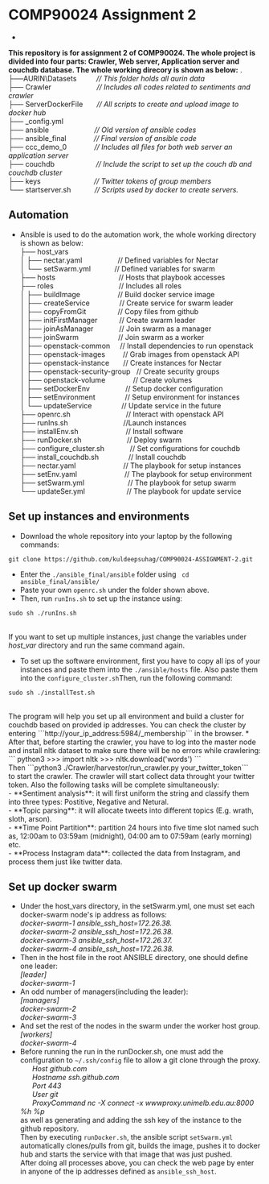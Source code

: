 COMP90024 Assignment 2
===
-
**This repository is for assignment 2 of COMP90024. The whole project is divided into four parts: Crawler, Web server, Application server and couchdb database. The whole working direcory is shown as below:**
.<br>
├──AURIN\Datasets&nbsp;&nbsp;&nbsp;&nbsp;&nbsp;&nbsp;&nbsp;&nbsp;&nbsp;&nbsp;*// This folder holds all aurin data*<br>
├── Crawler&nbsp;&nbsp;&nbsp;&nbsp;&nbsp;&nbsp;&nbsp;&nbsp;&nbsp;&nbsp;&nbsp;&nbsp;&nbsp;&nbsp;&nbsp;&nbsp;&nbsp;&nbsp;&nbsp;&nbsp;&nbsp;&nbsp; *// Includes all codes related to sentiments and crawler*<br>
├── ServerDockerFile&nbsp;&nbsp;&nbsp;&nbsp;&nbsp;&nbsp; *// All scripts to create and upload image to docker hub*<br>
├── _config.yml <br>
├── ansible &nbsp;&nbsp;&nbsp;&nbsp;&nbsp;&nbsp;&nbsp;&nbsp;&nbsp;&nbsp;&nbsp;&nbsp;&nbsp;&nbsp;&nbsp;&nbsp;&nbsp;&nbsp;&nbsp;&nbsp;&nbsp; *// Old version of ansible codes*<br>
├── ansible\_final &nbsp;&nbsp;&nbsp;&nbsp;&nbsp;&nbsp;&nbsp;&nbsp;&nbsp;&nbsp;&nbsp;&nbsp; *// Final version of ansible code*<br>
├── ccc\_demo\_0 &nbsp;&nbsp;&nbsp;&nbsp;&nbsp;&nbsp;&nbsp;&nbsp;&nbsp;&nbsp;&nbsp;&nbsp;&nbsp;*// Includes all files for both web server an application server*<br>
├── couchdb &nbsp;&nbsp;&nbsp;&nbsp;&nbsp;&nbsp;&nbsp;&nbsp;&nbsp;&nbsp;&nbsp;&nbsp;&nbsp;&nbsp;&nbsp;&nbsp;&nbsp;&nbsp;&nbsp;&nbsp;*// Include the script to set up the couch db and couchdb cluster*<br>
├── keys &nbsp;&nbsp;&nbsp;&nbsp;&nbsp;&nbsp;&nbsp;&nbsp;&nbsp;&nbsp;&nbsp;&nbsp;&nbsp;&nbsp;&nbsp;&nbsp;&nbsp;&nbsp;&nbsp;&nbsp;&nbsp;&nbsp;&nbsp;&nbsp;&nbsp;&nbsp;*// Twitter tokens of group members*<br>
└── startserver.sh&nbsp;&nbsp;&nbsp;&nbsp;&nbsp;&nbsp;&nbsp;&nbsp;&nbsp;&nbsp;&nbsp;&nbsp;*// Scripts used by docker to create servers.*<br>

Automation
--
* Ansible is used to do the automation work, the whole working directory is shown as below:<br>
├── host\_vars	<br>
│   ├── nectar.yaml&nbsp;&nbsp;&nbsp;&nbsp;&nbsp;&nbsp;&nbsp;&nbsp;&nbsp;&nbsp;&nbsp;&nbsp;&nbsp;&nbsp;&nbsp;&nbsp;&nbsp;&nbsp;// Defined variables for Nectar<br>
│   └── setSwarm.yml&nbsp;&nbsp;&nbsp;&nbsp;&nbsp;&nbsp;&nbsp;&nbsp;&nbsp;&nbsp;&nbsp;&nbsp;// Defined variables for swarm<br>
├── hosts&nbsp;&nbsp;&nbsp;&nbsp;&nbsp;&nbsp;&nbsp;&nbsp;&nbsp;&nbsp;&nbsp;&nbsp;&nbsp;&nbsp;&nbsp;&nbsp;&nbsp;&nbsp;&nbsp;&nbsp;&nbsp;&nbsp;&nbsp;&nbsp;&nbsp;&nbsp;&nbsp;&nbsp;&nbsp;&nbsp;&nbsp;&nbsp;// Hosts that playbook accesses<br>
├── roles&nbsp;&nbsp;&nbsp;&nbsp;&nbsp;&nbsp;&nbsp;&nbsp;&nbsp;&nbsp;&nbsp;&nbsp;&nbsp;&nbsp;&nbsp;&nbsp;&nbsp;&nbsp;&nbsp;&nbsp;&nbsp;&nbsp;&nbsp;&nbsp;&nbsp;&nbsp;&nbsp;&nbsp;&nbsp;&nbsp;&nbsp;&nbsp;&nbsp;// Includes all roles<br>
│   ├── buildImage&nbsp;&nbsp;&nbsp;&nbsp;&nbsp;&nbsp;&nbsp;&nbsp;&nbsp;&nbsp;&nbsp;&nbsp;&nbsp;&nbsp;&nbsp;&nbsp;&nbsp;&nbsp;&nbsp;// Build docker service image<br>
│   ├── createService&nbsp;&nbsp;&nbsp;&nbsp;&nbsp;&nbsp;&nbsp;&nbsp;&nbsp;&nbsp;&nbsp;&nbsp;&nbsp;&nbsp;&nbsp;// Create service for swarm leader<br>
│   ├── copyFromGit&nbsp;&nbsp;&nbsp;&nbsp;&nbsp;&nbsp;&nbsp;&nbsp;&nbsp;&nbsp;&nbsp;&nbsp;&nbsp;&nbsp;&nbsp;&nbsp;// Copy files from github<br>
│   ├── initFirstManager&nbsp;&nbsp;&nbsp;&nbsp;&nbsp;&nbsp;&nbsp;&nbsp;&nbsp;&nbsp;&nbsp;// Create swarm leader<br>
│   ├── joinAsManager&nbsp;&nbsp;&nbsp;&nbsp;&nbsp;&nbsp;&nbsp;&nbsp;&nbsp;&nbsp;&nbsp;&nbsp;&nbsp;// Join swarm as a manager<br>
│   ├── joinSwarm&nbsp;&nbsp;&nbsp;&nbsp;&nbsp;&nbsp;&nbsp;&nbsp;&nbsp;&nbsp;&nbsp;&nbsp;&nbsp;&nbsp;&nbsp;&nbsp;&nbsp;&nbsp;&nbsp;&nbsp;// Join swarm as a worker<br>
│   ├── openstack-common&nbsp;&nbsp;&nbsp;&nbsp;&nbsp;// Install dependencies to run openstack<br>
│   ├── openstack-images&nbsp;&nbsp;&nbsp;&nbsp;&nbsp;&nbsp;&nbsp;&nbsp;&nbsp;// Grab images from openstack API<br>
│   ├── openstack-instance&nbsp;&nbsp;&nbsp;&nbsp;&nbsp;&nbsp;&nbsp;// Create instances for Nectar<br>
│   ├── openstack-security-group&nbsp;&nbsp;&nbsp;// Create security groups<br>
│   ├── openstack-volume&nbsp;&nbsp;&nbsp;&nbsp;&nbsp;&nbsp;&nbsp;&nbsp;&nbsp;&nbsp;&nbsp;&nbsp;&nbsp;&nbsp;// Create volumes<br>
│   ├── setDockerEnv&nbsp;&nbsp;&nbsp;&nbsp;&nbsp;&nbsp;&nbsp;&nbsp;&nbsp;&nbsp;&nbsp;&nbsp;&nbsp;&nbsp;&nbsp;&nbsp;&nbsp;&nbsp;// Setup docker configuration<br>
│   ├── setEnvironment&nbsp;&nbsp;&nbsp;&nbsp;&nbsp;&nbsp;&nbsp;&nbsp;&nbsp;&nbsp;&nbsp;&nbsp;&nbsp;&nbsp;&nbsp;// Setup environment for instances<br>
│   └── updateService&nbsp;&nbsp;&nbsp;&nbsp;&nbsp;&nbsp;&nbsp;&nbsp;&nbsp;&nbsp;&nbsp;&nbsp;&nbsp;&nbsp;&nbsp;// Update service in the future<br>
├── openrc.sh	&nbsp;&nbsp;&nbsp;&nbsp;&nbsp;&nbsp;&nbsp;&nbsp;&nbsp;&nbsp;&nbsp;&nbsp;&nbsp;&nbsp;&nbsp;&nbsp;&nbsp;&nbsp;&nbsp;&nbsp;&nbsp;&nbsp;&nbsp;&nbsp;&nbsp;&nbsp;&nbsp;// Interact with openstack API<br>
├── runIns.sh	&nbsp;&nbsp;&nbsp;&nbsp;&nbsp;&nbsp;&nbsp;&nbsp;&nbsp;&nbsp;&nbsp;&nbsp;&nbsp;&nbsp;&nbsp;&nbsp;&nbsp;&nbsp;&nbsp;&nbsp;&nbsp;&nbsp;&nbsp;&nbsp;&nbsp;&nbsp;&nbsp;//Launch instances<br>
├── installEnv.sh&nbsp;&nbsp;&nbsp;&nbsp;&nbsp;&nbsp;&nbsp;&nbsp;&nbsp;&nbsp;&nbsp;&nbsp;&nbsp;&nbsp;&nbsp;&nbsp;&nbsp;&nbsp;&nbsp;&nbsp;&nbsp;&nbsp;&nbsp;&nbsp;// Install software<br>
├── runDocker.sh&nbsp;&nbsp;&nbsp;&nbsp;&nbsp;&nbsp;&nbsp;&nbsp;&nbsp;&nbsp;&nbsp;&nbsp;&nbsp;&nbsp;&nbsp;&nbsp;&nbsp;&nbsp;&nbsp;&nbsp;&nbsp;&nbsp;&nbsp;// Deploy swarm<br>
├── configure_cluster.sh&nbsp;&nbsp;&nbsp;&nbsp;&nbsp;&nbsp;&nbsp;&nbsp;&nbsp;&nbsp;&nbsp;&nbsp;&nbsp;// Set configurations for couchdb<br>
├── install_couchdb.sh&nbsp;&nbsp;&nbsp;&nbsp;&nbsp;&nbsp;&nbsp;&nbsp;&nbsp;&nbsp;&nbsp;&nbsp;&nbsp;&nbsp;&nbsp;// Install couchdb<br>
├── nectar.yaml&nbsp;&nbsp;&nbsp;&nbsp;&nbsp;&nbsp;&nbsp;&nbsp;&nbsp;&nbsp;&nbsp;&nbsp;&nbsp;&nbsp;&nbsp;&nbsp;&nbsp;&nbsp;&nbsp;&nbsp;&nbsp;&nbsp;&nbsp;&nbsp;// The playbook for setup instances<br>
├── setEnv.yaml&nbsp;&nbsp;&nbsp;&nbsp;&nbsp;&nbsp;&nbsp;&nbsp;&nbsp;&nbsp;&nbsp;&nbsp;&nbsp;&nbsp;&nbsp;&nbsp;&nbsp;&nbsp;&nbsp;&nbsp;&nbsp;&nbsp;&nbsp;&nbsp;// The playbook for setup environment<br>
├── setSwarm.yml	&nbsp;&nbsp;&nbsp;&nbsp;&nbsp;&nbsp;&nbsp;&nbsp;&nbsp;&nbsp;&nbsp;&nbsp;&nbsp;&nbsp;&nbsp;&nbsp;&nbsp;&nbsp;&nbsp;&nbsp;&nbsp;// The playbook for setup swarm<br>
└── updateSer.yml&nbsp;&nbsp;&nbsp;&nbsp;&nbsp;&nbsp;&nbsp;&nbsp;&nbsp;&nbsp;&nbsp;&nbsp;&nbsp;&nbsp;&nbsp;&nbsp;&nbsp;&nbsp;&nbsp;&nbsp;&nbsp;// The playbook for update service<br>

Set up instances and environments
--
* Download the whole repository into your laptop by the following commands:
```
git clone https://github.com/kuldeepsuhag/COMP90024-ASSIGNMENT-2.git
```
* Enter the ```./ansible_final/ansible``` folder using ``` cd ansible_final/ansible/```<br>
* Paste your own ```openrc.sh``` under the folder shown above.
* Then, run ```runIns.sh``` to set up the instance using:<br>
```
sudo sh ./runIns.sh
``` 
<br>If you want to set up multiple instances, just change the variables under *host_var* directory and run the same command again.
* To set up the software environment, first you have to copy all ips of your instances and paste them into the ```./ansible/hosts```
file. Also paste them into the ```configure_cluster.sh```Then, run the following command:<br>
```
sudo sh ./installTest.sh
```
<br>
The program will help you set up all environment and build a cluster for couchdb based on provided ip addresses. You can check the cluster by entering ```http://your_ip_address:5984/_membership``` in the browser.
* After that, before starting the crawler, you have to log into the master node and install nltk dataset to make sure there will be no errors while crawlering:<br>
```
python3
>>> import nltk
>>> nltk.download('words')
```<br>
Then 
```python3 ./Crawler/harvestor/run_crawler.py your_twitter_token``` <br>
to start the crawler. The crawler will start collect data throught your twitter token. Also the following tasks will be complete simultaneously:<br>
- **Sentiment analysis**: it will first uniform the string and classify them into three types: Postitive, Negative and Netural.<br>
- **Topic parsing**: it will allocate tweets into different topics (E.g. wrath, sloth, arson).<br>
- **Time Point Partition**: partition 24 hours into five time slot named such as, 12:00am to 03:59am (midnight), 04:00 am to 07:59am (early morning) etc.<br>
- **Process Instagram data**: collected the data from Instagram, and process them just like twitter data.<br>


Set up docker swarm
--
* Under the host_vars directory, in the setSwarm.yml, one must set each docker-swarm node's ip address as follows:<br>
*docker-swarm-1 ansible\_ssh\_host=172.26.38.*<br>
*docker-swarm-2 ansible\_ssh\_host=172.26.38.*<br>
*docker-swarm-3 ansible\_ssh\_host=172.26.37.*<br>
*docker-swarm-4 ansible\_ssh\_host=172.26.38.*<br>
* Then in the host file in the root ANSIBLE directory, one should define one leader:<br>
*[leader]*<br>
*docker-swarm-1*<br>
* An odd number of managers(including the leader):<br>
*[managers]*<br>
*docker-swarm-2*<br>
*docker-swarm-3*<br>
* And set the rest of the nodes in the swarm under the worker host group.<br>
*[workers]*<br>
*docker-swarm-4*<br>
* Before running the run in the runDocker.sh, one must add the configuration to ```~/.ssh/config``` file to allow a git clone through the proxy.<br>
  &nbsp;&nbsp;&nbsp;&nbsp;&nbsp;&nbsp;*Host github.com*<br>
  &nbsp;&nbsp;&nbsp;&nbsp;&nbsp;&nbsp;*Hostname ssh.github.com*<br>
  &nbsp;&nbsp;&nbsp;&nbsp;&nbsp;&nbsp;*Port 443*<br>
  &nbsp;&nbsp;&nbsp;&nbsp;&nbsp;&nbsp;*User git*<br>
  &nbsp;&nbsp;&nbsp;&nbsp;&nbsp;&nbsp;*ProxyCommand nc -X connect -x wwwproxy.unimelb.edu.au:8000 %h %p*<br>
as well as generating and adding the ssh key of the instance to the github repository.<br>
Then by executing ```runDocker.sh```, the ansible script ```setSwarm.yml``` automatically clones/pulls from git, builds the image, pushes it to docker hub and starts the service with that image that was just pushed.<br>
After doing all processes above, you can check the web page by enter in anyone of the ip addresses defined as ```ansible_ssh_host```.



